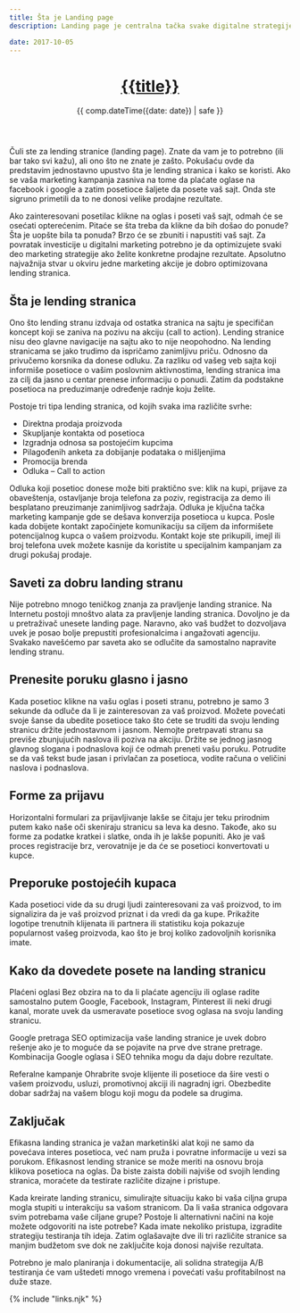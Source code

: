 ```yaml
---
title: Šta je Landing page
description: Landing page je centralna tačka svake digitalne strategije, ima za cilj da jasno u centar prenese informaciju o ponudi ili proizvodu.

date: 2017-10-05
---
```


<header>

# [{{title}}](/)

{{ comp.dateTime({date: date}) | safe }}

</header><section>

Čuli ste za lending stranice (landing page). Znate da vam je to potrebno (ili bar tako svi kažu), ali ono što ne znate je zašto. Pokušaću ovde da predstavim jednostavno upustvo šta je lending stranica i kako se koristi. Ako se vaša marketing kampanja zasniva na tome da plaćate oglase na facebook i google a zatim posetioce šaljete da posete vaš sajt. Onda ste sigruno primetili da to ne donosi velike prodajne rezultate.

Ako zainteresovani posetilac klikne na oglas i poseti vaš sajt, odmah će se osećati opterećenim. Pitaće se šta treba da klikne da bih došao do ponude? Šta je uopšte bila ta ponuda? Brzo će se zbuniti i napustiti vaš sajt. Za povratak investicije u digitalni marketing potrebno je da optimizujete svaki deo marketing strategije ako želite konkretne prodajne rezultate. Apsolutno najvažnija stvar u okviru jedne marketing akcije je dobro optimizovana lending stranica.

## Šta je lending stranica
Ono što lending stranu izdvaja od ostatka stranica na sajtu je specifičan koncept koji se zaniva na pozivu na akciju (call to action). Lending stranice nisu deo glavne navigacije na sajtu ako to nije neopohodno. Na lending stranicama se jako trudimo da ispričamo zanimljivu priču. Odnosno da privučemo korsnika da donese odluku. Za razliku od vašeg veb sajta koji informiše posetioce o vašim poslovnim aktivnostima, lending stranica ima za cilj da jasno u centar prenese informaciju o ponudi. Zatim da podstakne posetioca na preduzimanje određenje radnje koju želite.

Postoje tri tipa lending stranica, od kojih svaka ima različite svrhe:

- Direktna prodaja proizvoda
- Skupljanje kontakta od posetioca
- Izgradnja odnosa sa postojećim kupcima
- Pilagođenih anketa za dobijanje podataka o mišljenjima
- Promocija brenda
- Odluka – Call to action

Odluka koji posetioc donese može biti praktično sve: klik na kupi, prijave za obaveštenja, ostavljanje broja telefona za poziv, registracija za demo ili besplatano preuzimanje zanimljivog sadržaja. Odluka je ključna tačka marketing kampanje gde se dešava konverzija posetioca u kupca. Posle kada dobijete kontakt započinjete komunikaciju sa ciljem da informišete potencijalnog kupca o vašem proizvodu. Kontakt koje ste prikupili, imejl ili broj telefona uvek možete kasnije da koristite u specijalnim kampanjam za drugi pokušaj prodaje.

## Saveti za dobru landing stranu
Nije potrebno mnogo teničkog znanja za pravljenje landing stranice. Na Internetu postoji mnoštvo alata za pravljenje landing stranica. Dovoljno je da u pretraživač unesete landing page. Naravno, ako vaš budžet to dozvoljava uvek je posao bolje prepustiti profesionalcima i angažovati agenciju. Svakako navešćemo par saveta ako se odlučite da samostalno napravite lending stranu.

## Prenesite poruku glasno i jasno
Kada posetioc klikne na vašu oglas i poseti stranu, potrebno je samo 3 sekunde da odluče da li je zainteresovan za vaš proizvod. Možete povećati svoje šanse da ubedite posetioce tako što ćete se truditi da svoju lending stranicu držite jednostavnom i jasnom. Nemojte pretrpavati stranu sa previše zbunjujućih naslova ili poziva na akciju. Držite se jednog jasnog glavnog slogana i podnaslova koji će odmah preneti vašu poruku. Potrudite se da vaš tekst bude jasan i privlačan za posetioca, vodite računa o veličini naslova i podnaslova.

## Forme za prijavu
Horizontalni formulari za prijavljivanje lakše se čitaju jer teku prirodnim putem kako naše oči skeniraju stranicu sa leva ka desno. Takođe, ako su forme za podatke kratkei i slatke, onda ih je lakše popuniti. Ako je vaš proces registracije brz, verovatnije je da će se posetioci konvertovati u kupce.

## Preporuke postojećih kupaca
Kada posetioci vide da su drugi ljudi zainteresovani za vaš proizvod, to im signalizira da je vaš proizvod priznat i da vredi da ga kupe. Prikažite logotipe trenutnih klijenata ili partnera ili statistiku koja pokazuje popularnost vašeg proizvoda, kao što je broj koliko zadovoljnih korisnika imate.

## Kako da dovedete posete na landing stranicu
Plaćeni oglasi
Bez obzira na to da li plaćate agenciju ili oglase radite samostalno putem Google, Facebook, Instagram, Pinterest ili neki drugi kanal, morate uvek da usmeravate posetioce svog oglasa na svoju landing stranicu.

Google pretraga
SEO optimizacija vaše landing stranice je uvek dobro rešenje ako je to moguće da se pojavite na prve dve strane pretrage. Kombinacija Google oglasa i SEO tehnika mogu da daju dobre rezultate.

Referalne kampanje
Ohrabrite svoje klijente ili posetioce da šire vesti o vašem proizvodu, usluzi, promotivnoj akciji ili nagradnj igri. Obezbedite dobar sadržaj na vašem blogu koji mogu da podele sa drugima.

## Zaključak
Efikasna landing stranica je važan marketinški alat koji ne samo da povećava interes posetioca, već nam pruža i povratne informacije u vezi sa porukom. Efikasnost lending stranice se može meriti na osnovu broja klikova posetioca na oglas. Da biste zaista dobili najviše od svojih lending stranica, moraćete da testirate različite dizajne i pristupe.

Kada kreirate landing stranicu, simulirajte situaciju kako bi vaša ciljna grupa mogla stupiti u interakciju sa vašom stranicom. Da li vaša stranica odgovara svim potrebama vaše ciljane grupe? Postoje li alternativni načini na koje možete odgovoriti na iste potrebe? Kada imate nekoliko pristupa, izgradite strategiju testiranja tih ideja. Zatim oglašavajte dve ili tri različite stranice sa manjim budžetom sve dok ne zaključite koja donosi najviše rezultata.

</section><footer>

Potrebno je malo planiranja i dokumentacije, ali solidna strategija A/B testiranja će vam uštedeti mnogo vremena i povećati vašu profitabilnost na duže staze.

</footer>

{% include "links.njk" %}
